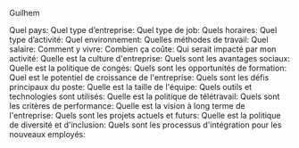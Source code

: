 Guilhem

Quel pays: 
Quel type d’entreprise: 
Quel type de job: 
Quels horaires:
Quel type d’activité:
Quel environnement:
Quelles méthodes de travail:
Quel salaire:
Comment y vivre:
Combien ça coûte:
Qui serait impacté par mon activité:
Quelle est la culture d'entreprise:
Quels sont les avantages sociaux:
Quelle est la politique de congés:
Quels sont les opportunités de formation:
Quel est le potentiel de croissance de l'entreprise:
Quels sont les défis principaux du poste:
Quelle est la taille de l'équipe:
Quels outils et technologies sont utilisés:
Quelle est la politique de télétravail:
Quels sont les critères de performance:
Quelle est la vision à long terme de l'entreprise:
Quels sont les projets actuels et futurs:
Quelle est la politique de diversité et d'inclusion:
Quels sont les processus d'intégration pour les nouveaux employés:


